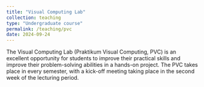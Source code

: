 ```yaml
---
title: "Visual Computing Lab"
collection: teaching
type: "Undergraduate course"
permalink: /teaching/pvc
date: 2024-09-24
---
```


The Visual Computing Lab (Praktikum Visual Computing, PVC) is an excellent opportunity for students to improve their practical skills and improve their problem-solving abilities in a hands-on project.
The PVC takes place in every semester, with a kick-off meeting taking place in the second week of the lecturing period.